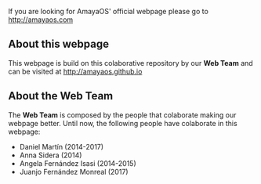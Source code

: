 If you are looking for AmayaOS' official webpage please go to http://amayaos.com

## About this webpage

This webpage is build on this colaborative repository by our **Web Team** and can be visited at http://amayaos.github.io

## About the Web Team

The **Web Team** is composed by the people that colaborate making our webpage better. Until now, the following people
have colaborate in this webpage:
* Daniel Martín (2014-2017)
* Anna Sidera (2014)
* Angela Fernández Isasi (2014-2015)
* Juanjo Fernández Monreal (2017)

